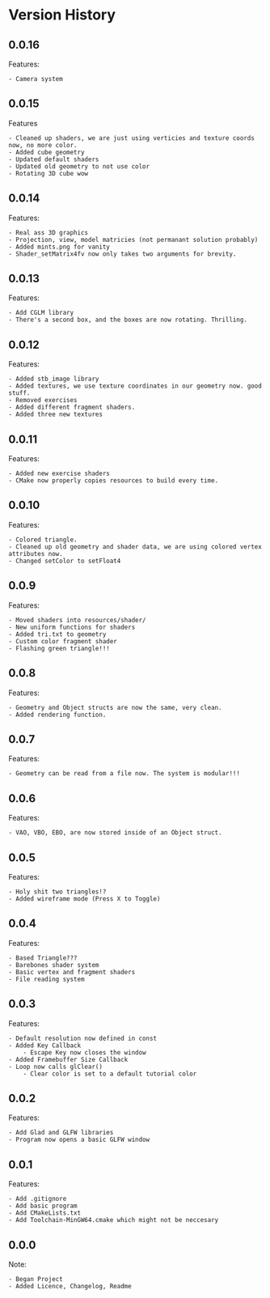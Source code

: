 # Version History

## 0.0.16

Features:

    - Camera system

## 0.0.15

Features

    - Cleaned up shaders, we are just using verticies and texture coords now, no more color.
    - Added cube geometry
    - Updated default shaders
    - Updated old geometry to not use color
    - Rotating 3D cube wow

## 0.0.14

Features: 

    - Real ass 3D graphics
    - Projection, view, model matricies (not permanant solution probably)
    - Added mints.png for vanity
    - Shader_setMatrix4fv now only takes two arguments for brevity.

## 0.0.13

Features:

    - Add CGLM library
    - There's a second box, and the boxes are now rotating. Thrilling.

## 0.0.12

Features:

    - Added stb_image library
    - Added textures, we use texture coordinates in our geometry now. good stuff.
    - Removed exercises
    - Added different fragment shaders.
    - Added three new textures

## 0.0.11

Features:
    
    - Added new exercise shaders
    - CMake now properly copies resources to build every time.

## 0.0.10

Features:

    - Colored triangle.
    - Cleaned up old geometry and shader data, we are using colored vertex attributes now.
    - Changed setColor to setFloat4

## 0.0.9

Features:
    
    - Moved shaders into resources/shader/
    - New uniform functions for shaders
    - Added tri.txt to geometry
    - Custom color fragment shader
    - Flashing green triangle!!!

## 0.0.8

Features:

    - Geometry and Object structs are now the same, very clean.
    - Added rendering function.

## 0.0.7

Features:

    - Geometry can be read from a file now. The system is modular!!!


## 0.0.6

Features:

    - VAO, VBO, EBO, are now stored inside of an Object struct.

## 0.0.5

Features:

    - Holy shit two triangles!?
    - Added wireframe mode (Press X to Toggle)

## 0.0.4

Features:

    - Based Triangle???
    - Barebones shader system
    - Basic vertex and fragment shaders
    - File reading system

## 0.0.3

Features:

    - Default resolution now defined in const
    - Added Key Callback
        - Escape Key now closes the window
    - Added Framebuffer Size Callback
    - Loop now calls glClear()
        - Clear color is set to a default tutorial color

## 0.0.2

Features:

    - Add Glad and GLFW libraries
    - Program now opens a basic GLFW window

## 0.0.1

Features:

    - Add .gitignore
    - Add basic program
    - Add CMakeLists.txt
    - Add Toolchain-MinGW64.cmake which might not be neccesary

## 0.0.0

Note:

    - Began Project
    - Added Licence, Changelog, Readme